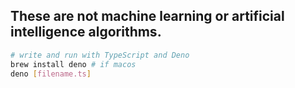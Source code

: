 ## These are not machine learning or artificial intelligence algorithms.

```bash
# write and run with TypeScript and Deno
brew install deno # if macos
deno [filename.ts]
```
